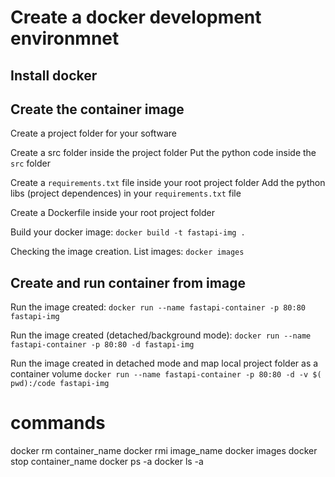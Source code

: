 # Create a docker development environmnet 

## Install docker


## Create the container image

Create a project folder for your software

Create a src folder inside the project folder
Put the python code inside the `src` folder

Create a `requirements.txt` file inside your root project folder
Add the python libs (project dependences) in your `requirements.txt` file

Create a Dockerfile inside your root project folder

Build your docker image:
`docker build -t fastapi-img .`

Checking the image creation. List images: 
`docker images`

## Create and run container from image

Run the image created: 
`docker run --name fastapi-container -p 80:80 fastapi-img`

Run the image created (detached/background mode):
`docker run --name fastapi-container -p 80:80 -d fastapi-img`

Run the image created in detached mode and map local project folder as a container volume
`docker run --name fastapi-container -p 80:80 -d -v $(
pwd):/code fastapi-img`

# commands
docker rm container_name
docker rmi image_name 
docker images
docker stop container_name
docker ps -a
docker ls -a

